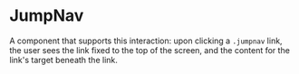 # JumpNav
A component that supports this interaction: upon clicking a `.jumpnav` link, the user sees the link fixed to the top of the screen, and the content for the link's target beneath the link.